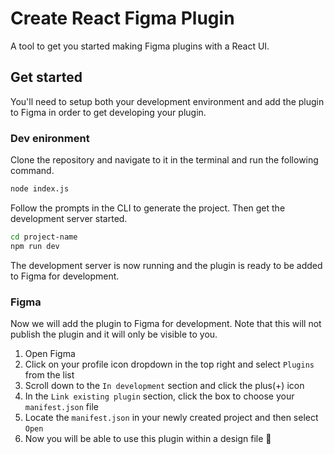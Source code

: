 # Create React Figma Plugin

A tool to get you started making Figma plugins with a React UI.

## Get started

You'll need to setup both your development environment and add the plugin to Figma in order to get developing your plugin.

### Dev enironment

Clone the repository and navigate to it in the terminal and run the following command.

```sh
node index.js
```

Follow the prompts in the CLI to generate the project. Then get the development server started.

```sh
cd project-name
npm run dev
```

The development server is now running and the plugin is ready to be added to Figma for development.

### Figma

Now we will add the plugin to Figma for development. Note that this will not publish the plugin and it will only be visible to you.

1. Open Figma
2. Click on your profile icon dropdown in the top right and select `Plugins` from the list
3. Scroll down to the `In development` section and click the plus(+) icon
4. In the `Link existing plugin` section, click the box to choose your `manifest.json` file
5. Locate the `manifest.json` in your newly created project and then select `Open`
6. Now you will be able to use this plugin within a design file 🎉
